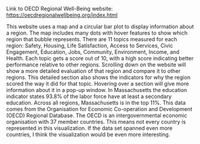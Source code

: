 Link to OECD Regional Well-Being website: https://oecdregionalwellbeing.org/index.html

This website uses a map and a circular bar plot to display information about a region. The map includes many dots with hover features to show which region that bubble represents.
There are 11 topics measured for each region: Safety, Housing, Life Satisfaction, Access to Services, Civic Engagement, Education, Jobs, Community, Environment, Income, and Health.
Each topic gets a score out of 10, with a high score indicating better performance relative to other regions. Scrolling down on the website will show a more detailed evaluation of
that region and compare it to other regions. This detailed section also shows the indicators for why the region scored the way it did for that topic. Hovering over a section will 
give more information about it in a pop-up window. In Massachusetts the education indicator states 93.8% of the labor force have at least a secondary education. Across all regions,
Massachusetts is in the top 11%. This data comes from the Organisation for Economic Co-operation and Development (OECD) Regional Database. The OECD is an intergovernmental economic
organisation with 37 member countries. This means not every country is represented in this visualization. If the data set spanned even more countries, I think the visualization 
would be even more interesting.
